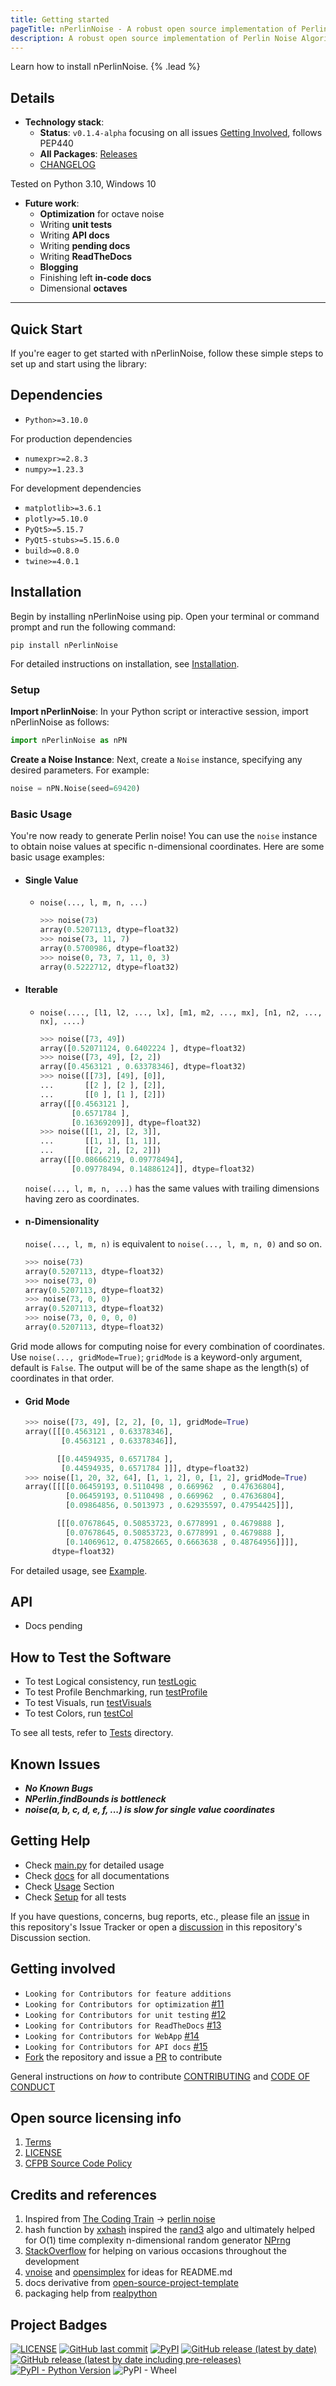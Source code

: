 ```yaml
---
title: Getting started
pageTitle: nPerlinNoise - A robust open source implementation of Perlin Noise Algorithm for N-Dimensions.
description: A robust open source implementation of Perlin Noise Algorithm for N-Dimensions.
---
```


Learn how to install nPerlinNoise. {% .lead %}

## Details

- **Technology stack**:
  - **Status**: `v0.1.4-alpha` focusing on all issues [Getting Involved](#open-source-licensing-info), follows PEP440
  - **All Packages**: [Releases](https://github.com/Amith225/nPerlinNoise/releases)
  - [CHANGELOG](changelog)
  
Tested on Python 3.10, Windows 10

- **Future work**:
  - **Optimization** for octave noise
  - Writing **unit tests**
  - Writing **API docs**
  - Writing **pending docs**
  - Writing **ReadTheDocs**
  - **Blogging**
  - Finishing left **in-code docs**
  - Dimensional **octaves**

---

## Quick Start

If you're eager to get started with nPerlinNoise, follow these simple steps to set up and start using the library:

## Dependencies

- `Python>=3.10.0`

For production dependencies

- `numexpr>=2.8.3`
- `numpy>=1.23.3`

For development dependencies

- `matplotlib>=3.6.1`
- `plotly>=5.10.0`
- `PyQt5>=5.15.7`
- `PyQt5-stubs>=5.15.6.0`
- `build>=0.8.0`
- `twine>=4.0.1`

## Installation

Begin by installing nPerlinNoise using pip. Open your terminal or command prompt and run the following command:

```shell
pip install nPerlinNoise
```

For detailed instructions on installation, see [Installation](#installation).

### Setup

**Import nPerlinNoise**: In your Python script or interactive session, import nPerlinNoise as follows:

   ```python
   import nPerlinNoise as nPN
   ```

**Create a Noise Instance**: Next, create a `Noise` instance, specifying any desired parameters. For example:

   ```python
   noise = nPN.Noise(seed=69420)
   ```

### Basic Usage

You're now ready to generate Perlin noise! You can use the `noise` instance to obtain noise values at specific n-dimensional coordinates. Here are some basic usage examples:

- #### Single Value

  - `noise(..., l, m, n, ...)`
  
    ```python
    >>> noise(73)
    array(0.5207113, dtype=float32)
    >>> noise(73, 11, 7)
    array(0.5700986, dtype=float32)
    >>> noise(0, 73, 7, 11, 0, 3)
    array(0.5222712, dtype=float32)
    ```

- #### Iterable

  - `noise(...., [l1, l2, ..., lx], [m1, m2, ..., mx], [n1, n2, ..., nx], ....)`
  
    ```python
    >>> noise([73, 49])
    array([0.52071124, 0.6402224 ], dtype=float32)
    >>> noise([73, 49], [2, 2])
    array([0.4563121 , 0.63378346], dtype=float32)
    >>> noise([[73], [49], [0]],
    ...       [[2 ], [2 ], [2]],
    ...       [[0 ], [1 ], [2]])
    array([[0.4563121 ],
           [0.6571784 ],
           [0.16369209]], dtype=float32)
    >>> noise([[1, 2], [2, 3]],
    ...       [[1, 1], [1, 1]],
    ...       [[2, 2], [2, 2]])
    array([[0.08666219, 0.09778494],
           [0.09778494, 0.14886124]], dtype=float32)
    ```

  `noise(..., l, m, n, ...)` has the same values with trailing dimensions having zero as coordinates.

- #### n-Dimensionality

  `noise(..., l, m, n)` is equivalent to `noise(..., l, m, n, 0)` and so on.

  ```python
  >>> noise(73)
  array(0.5207113, dtype=float32)
  >>> noise(73, 0)
  array(0.5207113, dtype=float32)
  >>> noise(73, 0, 0)
  array(0.5207113, dtype=float32)
  >>> noise(73, 0, 0, 0, 0)
  array(0.5207113, dtype=float32)
  ```

Grid mode allows for computing noise for every combination of coordinates.<br>
Use `noise(..., gridMode=True)`; `gridMode` is a keyword-only argument, default is `False`.
The output will be of the same shape as the length(s) of coordinates in that order.

- #### Grid Mode

  ```python
  >>> noise([73, 49], [2, 2], [0, 1], gridMode=True)
  array([[[0.4563121 , 0.63378346],
          [0.4563121 , 0.63378346]],
  
         [[0.44594935, 0.6571784 ],
          [0.44594935, 0.6571784 ]]], dtype=float32)
  >>> noise([1, 20, 32, 64], [1, 1, 2], 0, [1, 2], gridMode=True)
  array([[[[0.06459193, 0.5110498 , 0.669962  , 0.47636804],
           [0.06459193, 0.5110498 , 0.669962  , 0.47636804],
           [0.09864856, 0.5013973 , 0.62935597, 0.47954425]]],
  
         [[[0.07678645, 0.50853723, 0.6778991 , 0.4679888 ],
           [0.07678645, 0.50853723, 0.6778991 , 0.4679888 ],
           [0.14069612, 0.47582665, 0.6663638 , 0.48764956]]]],
        dtype=float32)
  ```

For detailed usage, see [Example](https://github.com/amithm3/nPerlinNoise/blob/master/scripts/main.py).

## API

- Docs pending

## How to Test the Software

- To test Logical consistency, run [testLogic](https://github.com/amithm3/nPerlinNoise/blob/master/tests/testLogic.py)
- To test Profile Benchmarking, run [testProfile](https://github.com/amithm3/nPerlinNoise/blob/master/tests/testProfile.py)
- To test Visuals, run [testVisuals](https://github.com/amithm3/nPerlinNoise/blob/master/tests/testVisuals.py)
- To test Colors, run [testCol](https://github.com/amithm3/nPerlinNoise/blob/master/tests/testCol.py)

To see all tests, refer to [Tests](https://github.com/amithm3/nPerlinNoise/tree/master/tests) directory.

## Known Issues

- **_No Known Bugs_**
- **_NPerlin.findBounds is bottleneck_**
- **_noise(a, b, c, d, e, f, ...) is slow for single value coordinates_**

## Getting Help

- Check [main.py](https://github.com/amithm3/nPerlinNoise/blob/master/scripts/main.py) for detailed usage
- Check [docs](https://nperlin-noise.vercel.app) for all documentations
- Check [Usage](#basic-usage) Section
- Check [Setup](#setup) for all tests

If you have questions, concerns, bug reports, etc., please file an [issue](https://github.com/Amith225/nPerlinNoise/issues) in this repository's Issue Tracker or open a [discussion](https://github.com/Amith225/nPerlinNoise/discussions/7) in this repository's Discussion section.

## Getting involved

- `Looking for Contributors for feature additions`
- `Looking for Contributors for optimization` [#11](https://github.com/Amith225/nPerlinNoise/issues/11)
- `Looking for Contributors for unit testing` [#12](https://github.com/Amith225/nPerlinNoise/issues/12)
- `Looking for Contributors for ReadTheDocs` [#13](https://github.com/Amith225/nPerlinNoise/issues/13)
- `Looking for Contributors for WebApp` [#14](https://github.com/Amith225/nPerlinNoise/issues/14)
- `Looking for Contributors for API docs` [#15](https://github.com/Amith225/nPerlinNoise/issues/15)
- [Fork](https://github.com/Amith225/nPerlinNoise/fork) the repository
  and issue a [PR](https://github.com/Amith225/nPerlinNoise/pulls) to contribute

General instructions on _how_ to contribute [CONTRIBUTING](docs/CONTRIBUTING.md)
and [CODE OF CONDUCT](CODE_OF_CONDUCT.md)

## Open source licensing info

1. [Terms](terms)
2. [LICENSE](license)
3. [CFPB Source Code Policy](https://github.com/cfpb/source-code-policy/)

## Credits and references

1. Inspired from [The Coding Train](https://www.youtube.com/channel/UCvjgXvBlbQiydffZU7m1_aw)
   -> [perlin noise](https://thecodingtrain.com/challenges/24-perlin-noise-flow-field)
2. hash function by [xxhash](https://github.com/Cyan4973/xxHash)
   inspired the [rand3](src/nPerlinNoise/tools.py) algo
   and ultimately helped for O(1) time complexity n-dimensional random generator [NPrng](src/nPerlinNoise/tools.py)
3. [StackOverflow](https://stackoverflow.com/) for helping on various occasions throughout the development
4. [vnoise](https://github.com/plottertools/vnoise) and [opensimplex](https://github.com/lmas/opensimplex)
   for ideas for README.md
5. docs derivative from [open-source-project-template](https://github.com/cfpb/open-source-project-template)
6. packaging help from [realpython](https://realpython.com/pypi-publish-python-package/)

## Project Badges

[![LICENSE](https://img.shields.io/github/license/Amith225/NPerlinNoise)](licience)
[![GitHub last commit](https://img.shields.io/github/last-commit/Amith225/NPerlinNoise?label=GitHub)](https://github.com/Amith225/nPerlinNoise)
[![PyPI](https://img.shields.io/pypi/v/NPerlinNoise)](https://pypi.org/project/nPerlinNoise)
[![GitHub release (latest by date)](https://img.shields.io/github/v/release/Amith225/NPerlinNoise)](https://github.com/Amith225/nPerlinNoise/releases/latest)
[![GitHub release (latest by date including pre-releases)](https://img.shields.io/github/v/release/Amith225/NPerlinNoise?include_prereleases)](https://github.com/Amith225/nPerlinNoise/releases)
[![PyPI - Python Version](https://img.shields.io/pypi/pyversions/nPerlinNoise)]("https://www.python.org/downloads/)
![PyPI - Wheel](https://img.shields.io/pypi/wheel/nPerlinNoise)
